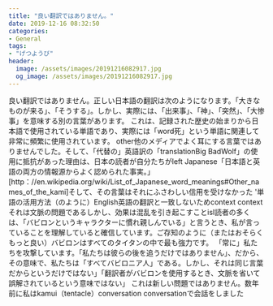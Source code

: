 ```yaml
---
title: "‬‬良い翻訳ではありません。"
date: 2019-12-16 08:32:50
categories:
- General
tags:
- "げつようび"
header:
  image: /assets/images/20191216082917.jpg
  og_image: /assets/images/20191216082917.jpg
---
```


‬‬良い翻訳ではありません。正しい日本語の翻訳は次のようになります。「大きなものが来る」、「そうする」。しかし、実際には、「出来事」、「‭神」、「‬突然」、「大惨事」を意味する別の言葉があります。 ‭‬これは、記録された歴史の始まりから日本語で使用されている単語であり、実際には「word死」という単語に関連して非常に頻繁に使用されています。 other他のメディアでよく耳にする言葉ではありませんでした。‬そして、「代替の」英語訳の「translationBig BadWolf‭」の使用に抵抗があった理由は、日本の読者が自分たちがleft Japanese「日本語と英語の両方の情報源からよく認められた事実。」‭[‬http：//en.wikipedia.org/wiki/List_of_Japanese_word_meanings#Other_names_of_the_kami‬]‬そして、その言葉はそれにふさわしい信用を受けなかった‭ &#39;‬単語の活用方法（‬のように）English英語の翻訳と一致しないため‭context contextそれは文脈の問題である‭‬しかし、効果は混乱を引き起こすことis‬I読者の多くは、「バビロンというキャラクターに慣れ親しんでいる」と言うとき、私が言っていることを理解していると確信しています。ご存知のように（またはおそらくもっと良い）バビロンはすべてのタイタンの中で最も強力です。 「常に」私たちを攻撃しています。「私たちは彼らの後を追うだけではありません」、‭だから、その意味で、私たちは「すべてバビロニア人」である。しかし、それは同じ言葉だからというだけではない」「翻訳者がバビロンを使用するとき、文脈を省いて誤解されているという意味ではない」 ‭‬これは新しい問題ではありません。‭‬数年前に私は‬kamui‬（‬tentacle‬）‭conversation conversationで会話をしました
